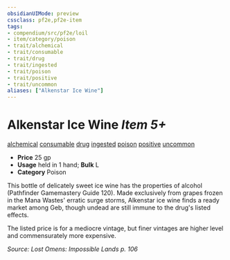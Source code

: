 ```yaml
---
obsidianUIMode: preview
cssclass: pf2e,pf2e-item
tags:
- compendium/src/pf2e/loil
- item/category/poison
- trait/alchemical
- trait/consumable
- trait/drug
- trait/ingested
- trait/poison
- trait/positive
- trait/uncommon
aliases: ["Alkenstar Ice Wine"]
---
```

# Alkenstar Ice Wine *Item 5+*  
[alchemical](/rules/traits/alchemical.md)  [consumable](/rules/traits/consumable.md)  [drug](/rules/traits/drug-gmg.md)  [ingested](/rules/traits/ingested.md)  [poison](/rules/traits/poison.md)  [positive](/rules/traits/positive.md)  [uncommon](/rules/traits/uncommon.md)  

- **Price** 25 gp
- **Usage** held in 1 hand; **Bulk** L
- **Category** Poison

This bottle of delicately sweet ice wine has the properties of alcohol (Pathfinder Gamemastery Guide 120). Made exclusively from grapes frozen in the Mana Wastes' erratic surge storms, Alkenstar ice wine finds a ready market among Geb, though undead are still immune to the drug's listed effects.

The listed price is for a mediocre vintage, but finer vintages are higher level and commensurately more expensive.

*Source: Lost Omens: Impossible Lands p. 106*